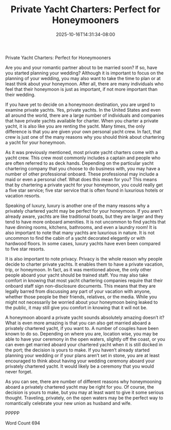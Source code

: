 ﻿---
title: "Private Yacht Charters:  Perfect for Honeymooners"
date: 2025-10-16T14:31:34-08:00
description: "Private Yacht Charters TXT Tips for Web Success"
featured_image: "/images/Private Yacht Charters TXT.jpg"
tags: ["Private Yacht Charters TXT"]
---

Private Yacht Charters:  Perfect for Honeymooners

Are you and your romantic partner about to be married soon? If so, have you started planning your wedding?  Although it is important to focus on the planning of your wedding, you may also want to take the time to plan or at least think about your honeymoon. After all, there are many individuals who feel that their honeymoon is just as important, if not more important than their wedding.

If you have yet to decide on a honeymoon destination, you are urged to examine private yachts.  Yes, private yachts.  In the United States and even all around the world, there are a large number of individuals and companies that have private yachts available for charter.  When you charter a private yacht, it is also like you are renting the yacht.  Many times, the only difference is that you are given your own personal yacht crew.  In fact, that crew is just one of the many reasons why you should think about chartering a yacht for your honeymoon.  

As it was previously mentioned, most private yacht charters come with a yacht crew. This crew most commonly includes a captain and people who are often referred to as deck hands.  Depending on the particular yacht chartering company that you choose to do business with, you may have a number of other professional onboard. These professional may include a maid or even a personal chef.  What does this mean for you?  This means that by chartering a private yacht for your honeymoon, you could really get a five star service; five star service that is often found in luxurious hotels or vacation resorts.

Speaking of luxury, luxury is another one of the many reasons why a privately chartered yacht may be perfect for your honeymoon.  If you aren’t already aware, yachts are like traditional boats, but they are larger and they tend to have more onboard amenities.  It is not uncommon to find yachts that have dinning rooms, kitchens, bathrooms, and even a laundry room!  It is also important to note that many yachts are luxurious in nature.  It is not uncommon to find the cabin of a yacht decorated elegantly or with hardwood floors.  In some cases, luxury yachts have even been compared to five star resorts.  

It is also important to note privacy. Privacy is the whole reason why people decide to charter private yachts.  It enables them to have a private vacation, trip, or honeymoon.  In fact, as it was mentioned above, the only other people aboard your yacht should be trained staff. You may also take comfort in knowing that most yacht chartering companies require that their onboard staff sign non-disclosure documents.  This means that they are legally barred from discussing any part of your vacation with anyone, whether those people be their friends, relatives, or the media.  While you might not necessarily be worried about your honeymoon being leaked to the public, it may still give you comfort in knowing that it will not be.

A honeymoon aboard a private yacht sounds absolutely amazing doesn’t it?  What is even more amazing is that you can also get married aboard a privately chartered yacht, if you want to.  A number of couples have been known to do so.  Depending on where you are, location wise, you may be able to have your ceremony in the open waters, slightly off the coast, or you can even get married aboard your chartered yacht when it is still docked in the port; the decision is yours to make.  If you haven’t already started planning your wedding or if your plans aren’t set in stone, you are at least encouraged to think about having your wedding ceremony aboard your privately chartered yacht.  It would likely be a ceremony that you would never forget.

As you can see, there are number of different reasons why honeymooning aboard a privately chartered yacht may be right for you.  Of course, the decision is yours to make, but you may at least want to give it some serious thought.  Traveling, privately, on the open waters may be the perfect way to romantically celebrate your new union as husband and wife.

PPPPP

Word Count 694

